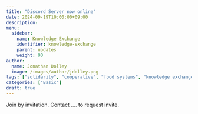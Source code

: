 ```yaml
---
title: "Discord Server now online"
date: 2024-09-19T10:00:00+09:00
description: 
menu:
  sidebar:
    name: Knowledge Exchange
    identifier: knowledge-exchange
    parent: updates
    weight: 90
author:
  name: Jonathan Dolley
  image: /images/author/jdolley.png
tags: ["solidarity", "cooperative", "food systems", "knowledge exchange"]
categories: ["Basic"]
draft: true
---
```


Join by invitation. Contact .... to request invite.
